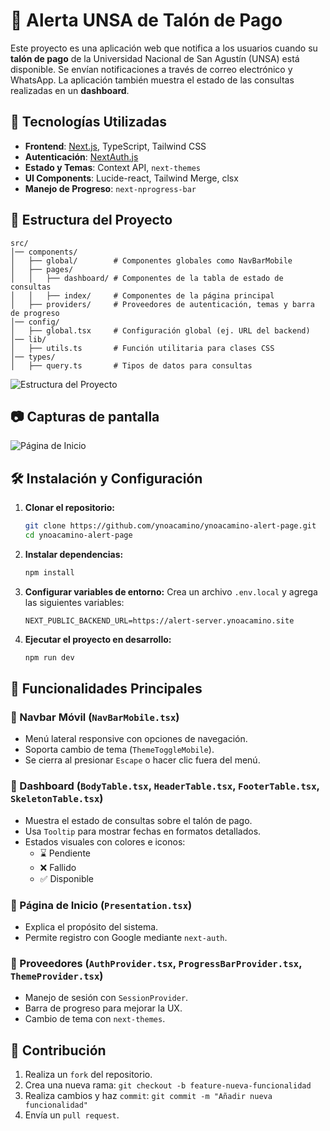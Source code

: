 # 📌 Alerta UNSA de Talón de Pago

Este proyecto es una aplicación web que notifica a los usuarios cuando su **talón de pago** de la Universidad Nacional de San Agustín (UNSA) está disponible. Se envían notificaciones a través de correo electrónico y WhatsApp. La aplicación también muestra el estado de las consultas realizadas en un **dashboard**.

## 🚀 Tecnologías Utilizadas

- **Frontend**: [Next.js](https://nextjs.org/), TypeScript, Tailwind CSS
- **Autenticación**: [NextAuth.js](https://next-auth.js.org/)
- **Estado y Temas**: Context API, `next-themes`
- **UI Components**: Lucide-react, Tailwind Merge, clsx
- **Manejo de Progreso**: `next-nprogress-bar`

## 📂 Estructura del Proyecto

```
src/
│── components/
│   ├── global/        # Componentes globales como NavBarMobile
│   ├── pages/
│   │   ├── dashboard/ # Componentes de la tabla de estado de consultas
│   │   ├── index/     # Componentes de la página principal
│   ├── providers/     # Proveedores de autenticación, temas y barra de progreso
│── config/
│   ├── global.tsx     # Configuración global (ej. URL del backend)
│── lib/
│   ├── utils.ts       # Función utilitaria para clases CSS
│── types/
│   ├── query.ts       # Tipos de datos para consultas
```

![Estructura del Proyecto](https://ynoa-uploader.ynoacamino.site/uploads/1738105025_Untitled-2024-11-30-1525%20%283%29.png)

## 📷 Capturas de pantalla
![Página de Inicio](https://ynoa-uploader.ynoacamino.site/uploads/1738192518_image%20%282%29.png)

## 🛠 Instalación y Configuración

1. **Clonar el repositorio:**
   ```sh
   git clone https://github.com/ynoacamino/ynoacamino-alert-page.git
   cd ynoacamino-alert-page
   ```

2. **Instalar dependencias:**
   ```sh
   npm install
   ```

3. **Configurar variables de entorno:**
   Crea un archivo `.env.local` y agrega las siguientes variables:
   ```
   NEXT_PUBLIC_BACKEND_URL=https://alert-server.ynoacamino.site
   ```

4. **Ejecutar el proyecto en desarrollo:**
   ```sh
   npm run dev
   ```

## 📌 Funcionalidades Principales

### 🔹 Navbar Móvil (`NavBarMobile.tsx`)
- Menú lateral responsive con opciones de navegación.
- Soporta cambio de tema (`ThemeToggleMobile`).
- Se cierra al presionar `Escape` o hacer clic fuera del menú.

### 🔹 Dashboard (`BodyTable.tsx`, `HeaderTable.tsx`, `FooterTable.tsx`, `SkeletonTable.tsx`)
- Muestra el estado de consultas sobre el talón de pago.
- Usa `Tooltip` para mostrar fechas en formatos detallados.
- Estados visuales con colores e iconos:
  - ⌛ Pendiente
  - ❌ Fallido
  - ✅ Disponible

### 🔹 Página de Inicio (`Presentation.tsx`)
- Explica el propósito del sistema.
- Permite registro con Google mediante `next-auth`.

### 🔹 Proveedores (`AuthProvider.tsx`, `ProgressBarProvider.tsx`, `ThemeProvider.tsx`)
- Manejo de sesión con `SessionProvider`.
- Barra de progreso para mejorar la UX.
- Cambio de tema con `next-themes`.

## 🔗 Contribución
1. Realiza un `fork` del repositorio.
2. Crea una nueva rama: `git checkout -b feature-nueva-funcionalidad`
3. Realiza cambios y haz `commit`: `git commit -m "Añadir nueva funcionalidad"`
4. Envía un `pull request`.
